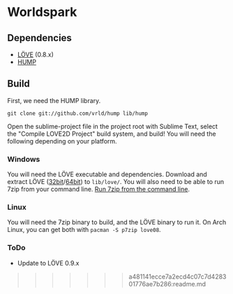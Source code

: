 # Worldspark

## Dependencies

* [LÖVE][] (0.8.x)
* [HUMP][]

## Build

First, we need the HUMP library.

```
git clone git://github.com/vrld/hump lib/hump
```

Open the sublime-project file in the project root with Sublime Text, select the "Compile LOVE2D Project" build system, and build! You will need the following depending on your platform.

### Windows

You will need the LÖVE executable and dependencies. Download and extract LÖVE ([32bit][]/[64bit][]) to `lib/love/`. You will also need to be able to run 7zip from your command line. [Run 7zip from the command line][].

### Linux 

You will need the 7zip binary to build, and the LÖVE binary to run it. On Arch Linux, you can get both with `pacman -S p7zip love08`.

### ToDo

* Update to LÖVE 0.9.x


[LÖVE]: https://love2d.org/
[HUMP]: http://vrld.github.io/hump
[32bit]: https://bitbucket.org/rude/love/downloads/love-0.8.0-win-x86.zip
[64bit]: https://bitbucket.org/rude/love/downloads/love-0.8.0-win-x64.zip
[Run 7zip from the command line]: http://stackoverflow.com/questions/14122732/unzip-files-7-zip-via-cmd-command
>>>>>>> a481141ecce7a2ecd4c07c7d428301776ae7b286:readme.md
